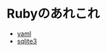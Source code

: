 # Rubyのあれこれ

[yaml]:https://github.com/NomadBlacky/ruby_tips/blob/master/test/yaml/yaml_rspec.rb
[sqlite3]:https://github.com/NomadBlacky/ruby_tips/blob/master/test/sqlite3/sqlite3_rspec.rb

+ [yaml][yaml]
+ [sqlite3][sqlite3]
